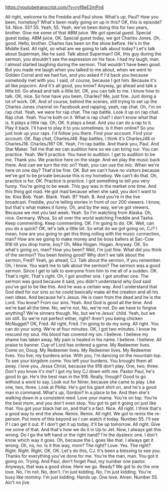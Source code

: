 https://youtubetranscript.com/?v=ryf6eE2mPn4

 All right, welcome to the Freddie and Paul show. What's up, Paul? How you been, homeboy? What's been really going on up in this? OK, this is episode? 54. Nice. 55? 55. Yeah, 55. Yeah, we've been doing this for two years, brother. Give me some of that ABM juice. We got special guest. Special guest today. ABM juice, OK. Special guest today, we got Charles Jones. Oh, good. Hello, brother. Charles has been on the show before. He's in the Middle East. All right, so what are we going to talk about today? Let's talk about Superman, like he said. Talk about Superman? OK, this guy during the sermon, you shouldn't see the expression on his face. I had my laugh, man. I almost started laughing during the sermon. That wouldn't have been good. But you made me laugh when you talked to me about, when we went to Golden Corral and we had fun, and you asked if I'd back you because somebody met with you. I said, of course, because I got him. Because it's all like popcorn. And it's all good, you know? Anyway, go ahead and talk a little bit. Go ahead and talk a little bit. OK, you can talk to me. I know how to talk. OK, nice. So how have you been, Charles? Me, just fine. Just doing a lot of work. OK. And of course, behind the scenes, still trying to set up the Charles Jones channel on Facebook and rapping, yeah, rap chat. Oh, I'm on rap chat. Yeah, we were for rap chat. The rap battle. Look it up on rap chat. Rap chat. Yeah. You're both on it. What is rap chat? I don't know what that is. It plays a little rap. Oh, OK. It plays a beat. And you can do a rap to it. Play it back. I'll have to play it to you sometimes. Is it then online? So you just look up your raps. I'd follow you there. Find your account. Find your account. OK. Rap chat, CharlesJ48. Rap battles, I think it's CharlesJ48 or CharlesJ16. CharlesJ16? OK. Yeah, I'm rap battle. And thank you, Paul. And Star Maker. Tell me that we can audition here so we can bring our. You can practice. Yeah. We'll practice. You have to audition. I get to audition to be me. Thank you. We practice here on the stage. And we play the music back there. And can we turn the mic on? Yeah, you can use the mic. When we're here on one day? That'd be fine. OK. But we can't have no visitors because we've got to be private because this is my homeboy. We can't do that. Oh, practice is for. OK. Practice is practice. I got something to tell you very funny. You're going to be weak. This guy was in the market one time. And this thing got mad. He got mad because when she said, you don't want to be. Kiss Bob. Yeah. Blank. Yeah. B? Yeah. B. And you're in the live broadcast. Freddie, you're telling stories in front of our 200 viewers. I know, but that's what makes it funny. Oh, and by the way, we've got viewers. Because we met you last week. Yeah. So I'm watching from Alaska. Oh, nice. Germany. Whoa. So all over the world watching Freddie and Tasha. Keep commenting. Keep commenting. OK. I'm going to do. OK. Well, can you do a quick? OK, let's talk a little bit. So what do we got going on, CJ? I mean, how are you going to get this thing rolling with the music connection, man? How are we going to make money and be boss ballers at Sac-Cow 916 till you drop home, boy? Oh, Mike Hogan. Hogan. Anyway. OK. So what's going on, man? How you been? Well, I'm just fine. What did you think of the sermon? You been feeling good? Why don't we talk about the sermon, Fred? Yeah, go ahead, CJ. Talk about the sermon, if you remember. Oh, I know. You want me to talk about the sermon? The sermon was a good sermon. Since I get to talk to everyone from him to me all of a sudden. OK. That's right. That's right. Oh, I got another one. I got another one. The sermon was good because it said, you didn't understand why God said you've got to be like this. And he was a certain way. And I understand that God died for our sins so he could basically make all the creation and all his own ideas. And because he's Jesus. He is risen from the dead and he is the Lord. You know? From our sins. Yeah. And God is good all the time. And we're bad all the time. No, we're not. No, we're not. Do we have to forgive anything? We're sinners though. No, but we're Jesus' child. Yeah, but we sin still. So we're not perfect either, right? Aren't you being chicken McNugget? OK, Fred. All right, Fred. I'm going to do my song. All right. You can do your song. We're at four minutes. OK, I got two minutes. I know he rescued my soul. His blood has covered my sin. I believe. I believe my shame has taken away. My pain is healed in his name. I believe. I believe. All praise to banner. Cup of Lord has ordered a game. My Redeemer lives. Come on, Doug. My Redeemer lives. My Redeemer lives. My Redeemer lives. You live, my burdens arise. With you, I'm dancing on the mountain top. To see your kingdom come. You left your burdens. You brought them all away. I love you, Jesus Christ, because the 916 don't play. One, two, three. Don't you know it's me? I got my boy CJ down with me. Pastor Paul, he's good to go. He's the best man in the 916. Really, though? Good to go without a word to say. Look out for Niner, because she came to play. Like one, two, three. Look at Philip. He's got his giant shirt on, and he's a good man in command. What's up, Gordon? In a place to be. And then she's walking down in a consistent reed. Love your mama. You're on top. You're the best mom, and you don't even stop. You got to get it going on just like that. You got your black hat on, and that's a fact. Nice. All right. I think that's a good way to end the show. Remix. Remix. All right. We got to remix the re-person. Put more of this beyond so I can watch it today. Number 55. I'll see if I can get it out. If I don't get it up today, it'll be up tomorrow. All right. Give me some of that. And that's how we do it in Up to Jet. Now, I always get this wrong. Do I go the left hand or the right hand? I'm the dyslexic one. I don't know which way it goes. Oh, because the L goes like that. I always get it wrong. Oh, no, no. Is it this way, mom? The right? Love. Yes. The right? Right. Right. Right. OK, OK. Let's do this, CJ. It's been a blessing to see you. Thanks for everything you've done for me. You're the man, man. You got it going on. Trying. And Paul, don't forget Paul, my number one pastor. Anyways, that was a good show. Here we go. Ready? We got to do the one love. No, I'm not. No, don't. I'm just kidding. No, I'm just kidding. You're busy like mommy. I'm just kidding. Hands up. One love. Amen. Number 55. Ain't no jive.